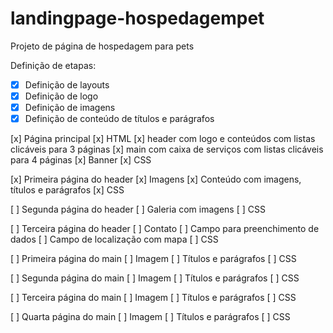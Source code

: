 # landingpage-hospedagempet

Projeto de página de hospedagem para pets 

Definição de etapas: 

- [x] Definição de layouts
- [x] Definição de logo 
- [x] Definição de imagens 
- [x] Definição de conteúdo de títulos e parágrafos

[x] Página principal 
    [x] HTML 
    [x] header com logo e conteúdos com listas clicáveis para 3 páginas 
    [x] main com caixa de serviços com listas clicáveis para 4 páginas 
    [x] Banner 
    [x] CSS 

[x] Primeira página do header 
    [x] Imagens
    [x] Conteúdo com imagens, títulos e parágrafos 
    [x] CSS

[ ] Segunda página do header
    [ ] Galeria com imagens
    [ ] CSS

[ ] Terceira página do header 
    [ ] Contato
    [ ] Campo para preenchimento de dados
    [ ] Campo de localização com mapa
    [ ] CSS

[ ] Primeira página do main 
    [ ] Imagem 
    [ ] Títulos e parágrafos 
    [ ] CSS

[ ] Segunda página do main 
    [ ] Imagem 
    [ ] Títulos e parágrafos 
    [ ] CSS

[ ] Terceira página do main 
    [ ] Imagem 
    [ ] Títulos e parágrafos 
    [ ] CSS

[ ] Quarta página do main 
    [ ] Imagem 
    [ ] Títulos e parágrafos 
    [ ] CSS